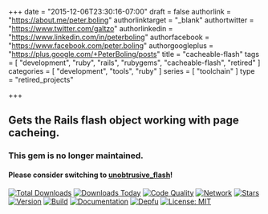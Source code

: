 +++
date = "2015-12-06T23:30:16-07:00"
draft = false
authorlink = "https://about.me/peter.boling"
authorlinktarget = "_blank"
authortwitter = "https://www.twitter.com/galtzo"
authorlinkedin = "https://www.linkedin.com/in/peterboling"
authorfacebook = "https://www.facebook.com/peter.boling"
authorgoogleplus = "https://plus.google.com/+PeterBoling/posts"
title = "cacheable-flash"
tags = [ "development", "ruby", "rails", "rubygems", "cacheable-flash", "retired" ]
categories = [ "development", "tools", "ruby" ]
series = [ "toolchain" ]
type = "retired_projects"

+++

## Gets the Rails flash object working with page cacheing.

### This gem is no longer maintained.

#### Please consider switching to [unobtrusive_flash](https://github.com/leonid-shevtsov/unobtrusive_flash)!

[![Total Downloads](https://img.shields.io/gem/rt/cacheable_flash.svg)](https://github.com/pboling/cacheable-flash)
[![Downloads Today](https://img.shields.io/gem/rd/cacheable_flash.svg)](https://github.com/pboling/cacheable-flash)
[![Code Quality](https://img.shields.io/codeclimate/github/pboling/cacheable-flash.svg)](https://codeclimate.com/github/pboling/cacheable-flash)
[![Network](https://img.shields.io/github/forks/pboling/cacheable-flash.svg?style=social)](https://github.com/pboling/cacheable-flash/network)
[![Stars](https://img.shields.io/github/stars/pboling/cacheable-flash.svg?style=social)](https://github.com/pboling/cacheable-flash/stargazers)
[![Version](https://img.shields.io/gem/v/cacheable_flash.svg)](https://rubygems.org/gems/cacheable_flash)
[![Build](https://img.shields.io/travis/pboling/cacheable-flash.svg)](https://travis-ci.org/pboling/cacheable-flash)
[![Documentation](http://inch-ci.org/github/pboling/cacheable-flash.svg)](http://inch-ci.org/github/pboling/cacheable-flash)
[![Depfu](https://badges.depfu.com/badges/f13068686306ad691084c5112078dd2d/count.svg)](https://depfu.com/github/pboling/cacheable-flash?project=Bundler)
[![License: MIT](https://img.shields.io/badge/License-MIT-green.svg)](https://opensource.org/licenses/MIT)
